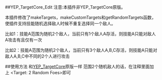 ##YEP_TargetCore_Edit
注意:本插件非YEP_TargetCore原版。

本插件修改了makeTargets，makeCustomTargets和getRandomTargets函数，使插件支持技能随机选择敌人时候不重复选择同一个敌人。

比如1：技能A范围为随机2个敌人，当前只有1个敌人A存活，则技能A只能对敌人A攻击有且仅有一次

比如2：技能A范围为随机2个敌人，当前只有3个敌人A,B,C存活，则技能A只能对敌人A,B,C中不同的2个人进行攻击

##使用方法
和[YEP_TargetCore](http://yanfly.moe/2016/02/26/yep-74-target-core/)原版一样
范围2个随机敌人的话，在注释里面加上 <Target: 2 Random Foes>即可